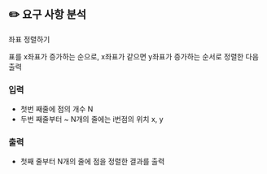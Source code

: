 ## ✏️ 요구 사항 분석

좌표 정렬하기

표를 x좌표가 증가하는 순으로, x좌표가 같으면 y좌표가 증가하는 순서로 정렬한 다음 출력

### 입력

- 첫번 째줄에 점의 개수 N
- 두번 째줄부터 ~ N개의 줄에는 i번점의 위치 x, y

### 출력

- 첫째 줄부터 N개의 줄에 점을 정렬한 결과를 출력
